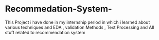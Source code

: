 # Recommedation-System-
 This Project i have done in my internship period  in which i learned about various techniques and EDA , validation Methods , Text Processing and All stuff related to recommendation system
